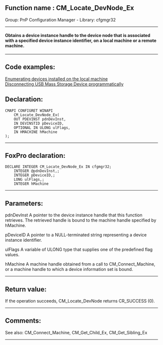 
## Function name : CM_Locate_DevNode_Ex
Group: PnP Configuration Manager - Library: cfgmgr32    
***  


#### Obtains a device instance handle to the device node that is associated with a specified device instance identifier, on a local machine or a remote machine.

***  


## Code examples:
[Enumerating devices installed on the local machine](../../samples/sample_545.md)  
[Disconnecting USB Mass Storage Device programmatically](../../samples/sample_553.md)  

## Declaration:
```foxpro  
CMAPI CONFIGRET WINAPI
	CM_Locate_DevNode_Ex(
	OUT PDEVINST pdnDevInst,
	IN DEVINSTID pDeviceID,
	OPTIONAL IN ULONG ulFlags,
	IN HMACHINE hMachine
);  
```  
***  


## FoxPro declaration:
```foxpro  
DECLARE INTEGER CM_Locate_DevNode_Ex IN cfgmgr32;
	INTEGER @pdnDevInst,;
	INTEGER pDeviceID,;
	LONG ulFlags,;
	INTEGER hMachine  
```  
***  


## Parameters:
pdnDevInst 
A pointer to the device instance handle that this function retrieves. The retrieved handle is bound to the machine handle specified by hMachine. 

pDeviceID 
A pointer to a NULL-terminated string representing a device instance identifier.

ulFlags 
A variable of ULONG type that supplies one of the predefined flag values.

hMachine 
A machine handle obtained from a call to CM_Connect_Machine, or a machine handle to which a device information set is bound.   
***  


## Return value:
If the operation succeeds, CM_Locate_DevNode returns CR_SUCCESS (0).  
***  


## Comments:
See also: CM_Connect_Machine, CM_Get_Child_Ex, CM_Get_Sibling_Ex   
  
***  

